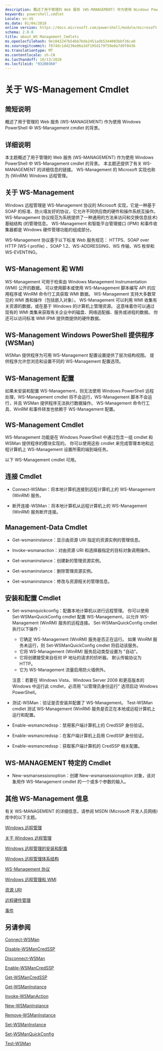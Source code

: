 ```yaml
---
description: 概述了用于管理的 Web 服务 (WS-MANAGEMENT) 作为使用 Windows PowerShell 中 WS-Management cmdlet 的背景。
keywords: powershell,cmdlet
Locale: en-US
ms.date: 01/04/2018
online version: https://docs.microsoft.com/powershell/module/microsoft.wsman.management/about/about_ws-management_cmdlets?view=powershell-7&WT.mc_id=ps-gethelp
schema: 2.0.0
title: about_WS Management_Cmdlets
ms.openlocfilehash: 9e1042247b54bb7bde2451adb5344003bbf26ca0
ms.sourcegitcommit: f874dc1d4236e06a3df195d179f59e0a7d9f8436
ms.translationtype: MT
ms.contentlocale: zh-CN
ms.lasthandoff: 10/13/2020
ms.locfileid: "93200360"
---
```

# <a name="about-ws-management-cmdlets"></a>关于 WS-Management Cmdlet

## <a name="short-description"></a>简短说明

概述了用于管理的 Web 服务 (WS-MANAGEMENT) 作为使用 Windows PowerShell 中 WS-Management cmdlet 的背景。

## <a name="long-description"></a>详细说明

本主题概述了用于管理的 Web 服务 (WS-MANAGEMENT) 作为使用 Windows PowerShell 中 WS-Management cmdlet 的背景。 本主题还提供了有关 WS-MANAGEMENT 的详细信息的链接。 WS-Management 的 Microsoft 实现也称为 (WinRM) Windows 远程管理。

## <a name="about-ws-management"></a>关于 WS-Management

Windows 远程管理是 WS-Management 协议的 Microsoft 实现，它是一种基于 SOAP 的标准、防火墙友好的协议，它允许不同供应商的硬件和操作系统互操作。 WS-Management 协议规范为系统提供了一种通用的方法来访问和交换信息技术) 基础结构 (的管理信息。 WS-Management 和智能平台管理接口 (IPMI) 和事件收集器都是 Windows 硬件管理功能的组成部分。

WS-Management 协议基于以下标准 Web 服务规范： HTTPS、SOAP over HTTP (WS-I profile) 、SOAP 1.2、WS-ADDRESSING、WS 传输、WS 枚举和 WS-EVENTING。

## <a name="ws-management-and-wmi"></a>WS-Management 和 WMI

WS-Management 可用于检索由 Windows Management Instrumentation (WMI) 公开的数据。 可以使用脚本或使用 WS-Management 脚本编写 API 的应用程序或 WinRM 命令行工具获取 WMI 数据。 WS-Management 支持大多数常见的 WMI 类和操作（包括嵌入对象）。 WS-Management 可以利用 WMI 收集有关资源的数据，或在基于 Windows 的计算机上管理资源。 这意味着你可以通过现有的 WMI 类集来获取有关企业中的磁盘、网络适配器、服务或进程的数据。 你还可以访问标准 WMI IPMI 提供商提供的硬件数据。

## <a name="ws-management-windows-powershell-provider-wsman"></a>WS-Management Windows PowerShell 提供程序 (WSMan) 

WSMan 提供程序为可用 WS-Management 配置设置提供了层次结构视图。 提供程序允许您浏览和设置不同的 WS-Management 配置选项。

## <a name="ws-management-configuration"></a>WS-Management 配置

如果未安装和配置 WS-Management，则无法使用 Windows PowerShell 远程处理，WS-Management cmdlet 将不会运行，WS-Management 脚本不会运行，并且 WSMan 提供程序无法执行数据操作。 WS-Management 命令行工具、WinRM 和事件转发也依赖于 WS-Management 配置。

## <a name="ws-management-cmdlets"></a>WS-Management Cmdlet

WS-Management 功能是在 Windows PowerShell 中通过包含一组 cmdlet 和 WSMan 提供程序的模块实现的。 你可以使用这些 cmdlet 来完成管理本地和远程计算机上 WS-Management 设置所需的端到端任务。

以下 WS-Management cmdlet 可用。

## <a name="connection-cmdlets"></a>连接 Cmdlet

- Connect-WSMan：将本地计算机连接到远程计算机上的 WS-Management (WinRM) 服务。

- 断开连接-WSMan：将本地计算机从远程计算机上的 WS-Management (WinRM) 服务断开连接。

## <a name="management-data-cmdlets"></a>Management-Data Cmdlet

- Get-wsmaninstance：显示由资源 URI 指定的资源实例的管理信息。

- Invoke-wsmanaction：对由资源 URI 和选择器指定的目标对象调用操作。

- Get-wsmaninstance：创建新的管理资源实例。

- Get-wsmaninstance：删除管理资源实例。

- Get-wsmaninstance：修改与资源相关的管理信息。

## <a name="setup-and-configuration-cmdlets"></a>安装和配置 Cmdlet

- Set-wsmanquickconfig：配置本地计算机以进行远程管理。
  你可以使用 Set-WSManQuickConfig cmdlet 配置 WS-Management，以允许 WS-Management (WinRM) 服务的远程连接。 Set-WSManQuickConfig cmdlet 执行以下操作：
  - 它确定 WS-Management (WinRM) 服务是否正在运行。 如果 WinRM 服务未运行，则 Set-WSManQuickConfig cmdlet 将启动该服务。
  - 它将 WS-Management (WinRM) 服务启动类型设置为 "自动"。
  - 它将创建接受来自任何 IP 地址的请求的侦听器。 默认传输协议为 HTTP。
  - 它为 WS-Management 流量启用防火墙例外。

  注意：若要在 Windows Vista、Windows Server 2008 和更高版本的 Windows 中运行此 cmdlet，必须用 "以管理员身份运行" 选项启动 Windows PowerShell。

- 测试-WSMan：验证是否安装并配置了 WS-Management。 Test-WSMan cmdlet 测试 WS-Management (WinRM) 服务是否正在本地或远程计算机上运行和配置。

- Enable-wsmancredssp：禁用客户端计算机上的 CredSSP 身份验证。

- Enable-wsmancredssp：在客户端计算机上启用 CredSSP 身份验证。

- Enable-wsmancredssp：获取客户端计算机的 CredSSP 相关配置。

## <a name="ws-management-specific-cmdlets"></a>WS-MANAGEMENT 特定的 Cmdlet

- New-wsmansessionoption：创建 New-wsmansessionoption 对象，该对象用作 WS-Management cmdlet 的一个或多个参数的输入。

## <a name="additional-ws-management-information"></a>其他 WS-Management 信息

有关 WS-MANAGEMENT 的详细信息，请参阅 MSDN (Microsoft 开发人员网络) 库中的以下主题。

[Windows 远程管理](/windows/win32/winrm/portal)

[关于 Windows 远程管理](/windows/win32/winrm/about-windows-remote-management)

[Windows 远程管理的安装和配置](/windows/win32/winrm/installation-and-configuration-for-windows-remote-management)

[Windows 远程管理体系结构](/windows/win32/winrm/windows-remote-management-architecture)

[WS-Management 协议](/windows/win32/winrm/ws-management-protocol)

[Windows 远程管理和 WMI](/windows/win32/winrm/windows-remote-management-and-wmi)

[资源 URI](/windows/win32/winrm/resource-uris)

[远程硬件管理](/windows/win32/winrm/remote-hardware-management)

[事件](/windows/win32/winrm/events)

## <a name="see-also"></a>另请参阅

[Connect-WSMan](xref:Microsoft.WSMan.Management.Connect-WSMan)

[Disable-WSManCredSSP](xref:Microsoft.WSMan.Management.Disable-WSManCredSSP)

[Disconnect-WSMan](xref:Microsoft.WSMan.Management.Disconnect-WSMan)

[Enable-WSManCredSSP](xref:Microsoft.WSMan.Management.Enable-WSManCredSSP)

[Get-WSManCredSSP](xref:Microsoft.WSMan.Management.Get-WSManCredSSP)

[Get-WSManInstance](xref:Microsoft.WSMan.Management.Get-WSManInstance)

[Invoke-WSManAction](xref:Microsoft.WSMan.Management.Invoke-WSManAction)

[New-WSManInstance](xref:Microsoft.WSMan.Management.New-WSManInstance)

[Remove-WSManInstance](xref:Microsoft.WSMan.Management.Remove-WSManInstance)

[Set-WSManInstance](xref:Microsoft.WSMan.Management.Set-WSManInstance)

[Set-WSManQuickConfig](xref:Microsoft.WSMan.Management.Set-WSManQuickConfig)

[Test-WSMan](xref:Microsoft.WSMan.Management.Test-WSMan)
